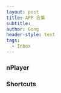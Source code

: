 ```yaml
---
layout: post
title: APP 合集
subtitle: 
author: Gong
header-style: text
tags:
  - Inbox
---
```


### nPlayer


### Shortcuts